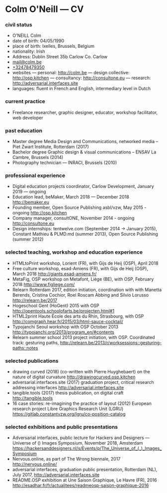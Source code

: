 # Colm O'Neill — CV

### civil status
- O'NEILL Colm
- date of birth: 04/05/1990
- place of birth: Ixelles, Brussels, Belgium
- nationality: Irish
- Address:
  Dublin Street 35b
  Carlow
  Co. Carlow
- <mail@colm.be>
- [+32478479350](tel:+32478479350)
- websites — personal: <http://colm.be>  — design collective: <http://osp.kitchen> — consultancy: <http://consultone.eu> — research: http://adversarial.interfaces.site
- languages: fluent in French and English, intermediary level in Dutch

### current practice

- Freelance researcher, graphic designer, educator,  workshop facilitator, web developer

### past education

- Master degree Media Design and Communications, networked media – Piet Zwart Institute, Rotterdam (2017)
- Bachelor degree Graphic design & visual communications – ENSAV La Cambre, Brussels (2014)
- Photography technician — INRACI, Brussels (2010)

### professional experience

- Digital education projects coordinator, Carlow Development, January 2019 — ongoing
- Education lead, beMaker, March 2018 — December 2018 http://bemaker.eu
- Founding member, Open Source Publishing asbl/vzw, May 2015 - ongoing http://osp.kitchen
- Company manager, consultONE, November 2014 - ongoing http://consultone.eu
- Design internships: tentwelve.com (September 2014 → January 2015), Constant Mathieu & PLMD.md (summer 2013), Open Source Publishing (summer 2012)

### selected teaching, workshop and education experience

- HTMLtoPrint workshop, Lorient (FR), with Gijs de Heij (OSP), April 2018
- Free culture workshop, esad-Amiens (FR), with Gijs de Heij (OSP), March 2018 http://giants.esad-amiens.fr/
- MetaFig, OSP workshop on Metafont, Liège (BE), with OSP, February 2018 http://www.figliege.com/
- Relearn Rotterdam 2017, edition initiation, coordination with with Manetta Berends, Cristina Cochior, Roel Roscam Abbing and Silvio Lorusso http://relearn.be/2017
- Hogeschool Gent (HoGent) 2015 with OSP http://opentools.schoolofarts.be/projecten.html#1
- HTML2print Haute École des arts du Rhin, Strasbourg, with OSP  http://comgraph.hear.fr/2015/03/html-sauce-cocktail/
- Typojanchi Seoul workshop with OSP October 2013 http://typojanchi.org/2013/program_en/#contents
- Relearn summer school 2013 project initiation, with OSP. Coordinated track: gesturing paths, http://relearn.be/2013/r/worksessions::gesturing-paths::notes

### selected publications

- drawing curved (2018) (co-written with Pierre Huyghebaert) on the nature of digital curvature http://drawingcurved.osp.kitchen
- adversarial.interfaces.site (2017) graduation project, critical research addressing interfaces http://adversarial.interfaces.site
- tangible.tools (2017) thesis publication, on digital craft http://tangible.tools
- 16 case stories: re-imagining the practice of layout (2012) European research project Libre Graphics Research Unit (LGRU) https://gitlab.constantvzw.org/lgru/co-position-catalog

### selected exhibitions and public presentations

- Adversarial interfaces, public lecture for Hackers and Designers — Universe of () Images Symposium, November 2018, Amsterdam https://hackersanddesigners.nl/s/Events/p/The_Universe_of_(_)_Images_Symposium
- Nervous.online, as part of The Wrong biennale, 2017 http://nervous.online/
- adversarial interfaces, graduation public presentation, Rotterdam (NL), July 2017, http://adversarial.interfaces.site
- README.OSP exhibition at Une Saison Graphique, Le Havre (FR), 2016 http://esadhar.fr/fr/actualitees/readmeosp-saison-graphique-2016
